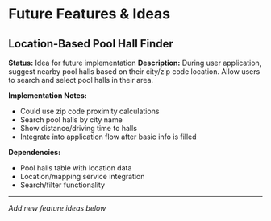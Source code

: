 # Future Features & Ideas

## Location-Based Pool Hall Finder
**Status:** Idea for future implementation
**Description:** During user application, suggest nearby pool halls based on their city/zip code location. Allow users to search and select pool halls in their area.

**Implementation Notes:**
- Could use zip code proximity calculations
- Search pool halls by city name
- Show distance/driving time to halls
- Integrate into application flow after basic info is filled

**Dependencies:**
- Pool halls table with location data
- Location/mapping service integration
- Search/filter functionality

---

*Add new feature ideas below*